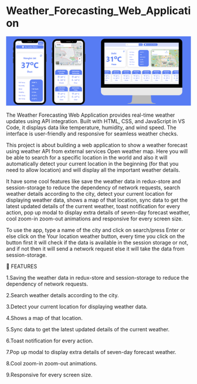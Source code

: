 # Weather_Forecasting_Web_Application

![image alt](https://github.com/MohammedNawaz07/Weather_Forecasting_Web_Application/blob/623eb8c0fb6e89355015b150c40773a4f2d73ab9/weather-app-image.png)










The Weather Forecasting Web Application provides real-time weather updates using API integration. Built with HTML, CSS, and JavaScript in VS Code, it displays data like temperature, humidity, and wind speed. The interface is user-friendly and responsive for seamless weather checks.


This project is about building a web application to show a weather forecast using weather API from external services Open weather map. Here you will be able to search for a specific location in the world and also it will automatically detect your current location in the beginning (for that you need to allow location) and will display all the important weather details.

It have some cool features like save the weather data in redux-store and session-storage to reduce the dependency of network requests, search weather details according to the city, detect your current location for displaying weather data, shows a map of that location, sync data to get the latest updated details of the current weather, toast notification for every action, pop up modal to display extra details of seven-day forecast weather, cool zoom-in zoom-out animations and responsive for every screen size.

To use the app, type a name of the city and click on search/press Enter or else click on the Your location weather button, every time you click on the button first it will check if the data is available in the session storage or not, and if not then it will send a network request else it will take the data from session-storage.

🚀 FEATURES

1.Saving the weather data in redux-store and session-storage to reduce the dependency of network requests.

2.Search weather details according to the city.

3.Detect your current location for displaying weather data.

4.Shows a map of that location.

5.Sync data to get the latest updated details of the current weather.

6.Toast notification for every action.

7.Pop up modal to display extra details of seven-day forecast weather.

8.Cool zoom-in zoom-out animations.

9.Responsive for every screen size.


